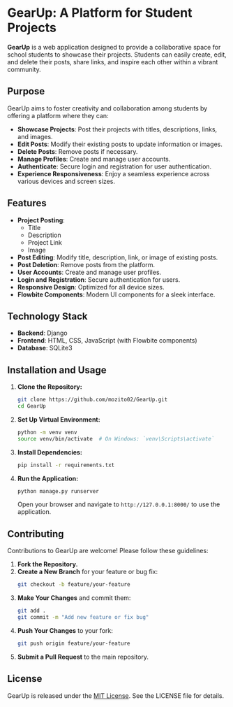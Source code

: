 
# GearUp: A Platform for Student Projects

**GearUp** is a web application designed to provide a collaborative space for school students to showcase their projects. Students can easily create, edit, and delete their posts, share links, and inspire each other within a vibrant community.

## Purpose

GearUp aims to foster creativity and collaboration among students by offering a platform where they can:

- **Showcase Projects**: Post their projects with titles, descriptions, links, and images.
- **Edit Posts**: Modify their existing posts to update information or images.
- **Delete Posts**: Remove posts if necessary.
- **Manage Profiles**: Create and manage user accounts.
- **Authenticate**: Secure login and registration for user authentication.
- **Experience Responsiveness**: Enjoy a seamless experience across various devices and screen sizes.

## Features

- **Project Posting**: 
  - Title
  - Description
  - Project Link
  - Image
- **Post Editing**: Modify title, description, link, or image of existing posts.
- **Post Deletion**: Remove posts from the platform.
- **User Accounts**: Create and manage user profiles.
- **Login and Registration**: Secure authentication for users.
- **Responsive Design**: Optimized for all device sizes.
- **Flowbite Components**: Modern UI components for a sleek interface.

## Technology Stack

- **Backend**: Django
- **Frontend**: HTML, CSS, JavaScript (with Flowbite components)
- **Database**: SQLite3

## Installation and Usage

1. **Clone the Repository:**

   ```bash
   git clone https://github.com/mozito02/GearUp.git
   cd GearUp
   ```

2. **Set Up Virtual Environment:**

   ```bash
   python -m venv venv
   source venv/bin/activate  # On Windows: `venv\Scripts\activate`
   ```

3. **Install Dependencies:**

   ```bash
   pip install -r requirements.txt
   ```


5. **Run the Application:**

   ```bash
   python manage.py runserver
   ```

   Open your browser and navigate to `http://127.0.0.1:8000/` to use the application.

## Contributing

Contributions to GearUp are welcome! Please follow these guidelines:

1. **Fork the Repository.**
2. **Create a New Branch** for your feature or bug fix:
   ```bash
   git checkout -b feature/your-feature
   ```
3. **Make Your Changes** and commit them:
   ```bash
   git add .
   git commit -m "Add new feature or fix bug"
   ```
4. **Push Your Changes** to your fork:
   ```bash
   git push origin feature/your-feature
   ```
5. **Submit a Pull Request** to the main repository.

## License

GearUp is released under the [MIT License](LICENSE). See the LICENSE file for details.

